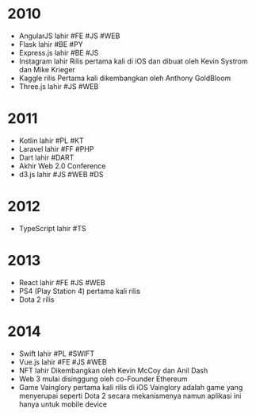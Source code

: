 # 2010
- AngularJS lahir #FE #JS #WEB
- Flask lahir #BE #PY
- Express.js lahir #BE #JS
- Instagram lahir
	Rilis pertama kali di iOS dan dibuat oleh Kevin Systrom dan Mike Krieger
- Kaggle rilis
	Pertama kali dikembangkan oleh Anthony GoldBloom
- Three.js lahir #JS #WEB
# 2011
- Kotlin lahir #PL #KT
- Laravel lahir #FF #PHP
- Dart lahir #DART
- Akhir Web 2.0 Conference
- d3.js lahir #JS #WEB #DS
# 2012
- TypeScript lahir #TS
# 2013
- React lahir #FE #JS #WEB
- PS4 (Play Station 4) pertama kali rilis
- Dota 2 rilis
# 2014
- Swift lahir #PL #SWIFT
- Vue.js lahir #FE #JS #WEB
- NFT lahir
	Dikembangkan oleh Kevin McCoy dan Anil Dash
- Web 3 mulai disinggung oleh co-Founder Ethereum
- Game Vainglory pertama kali rilis di iOS
  Vainglory adalah game yang menyerupai seperti Dota 2 secara mekanismenya namun aplikasi ini hanya untuk mobile device